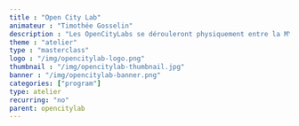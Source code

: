 ```yaml
---
title : "Open City Lab"
animateur : "Timothée Gosselin"
description : "Les OpenCityLabs se dérouleront physiquement entre la MYNE et les Pratiques Amateurs Plastique (PAA à Perrache) sur Lyon du 23 au 29 Janvier dans le cadre de l'exposition Tiers-Lieux de la Biennale Internationale de Design 2017."
theme : "atelier"
type : "masterclass"
logo : "/img/opencitylab-logo.png"
thumbnail : "/img/opencitylab-thumbnail.jpg"
banner : "/img/opencitylab-banner.png"
categories: ["program"]
type: atelier
recurring: "no"
parent: opencitylab
---
```


